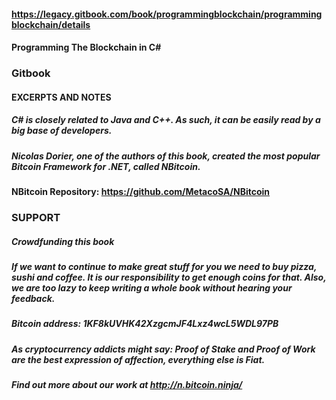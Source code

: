#### https://legacy.gitbook.com/book/programmingblockchain/programmingblockchain/details
#### Programming The Blockchain in C#

### Gitbook

#### EXCERPTS AND NOTES

##### C# is closely related to Java and C++. As such, it can be easily read by a big base of developers.
##### Nicolas Dorier, one of the authors of this book, created the most popular Bitcoin Framework for .NET, called NBitcoin.

#### NBitcoin Repository: https://github.com/MetacoSA/NBitcoin

### SUPPORT
##### Crowdfunding this book
#####  If we want to continue to make great stuff for you we need to buy pizza, sushi and coffee. It is our responsibility to get enough coins for that. Also, we are too lazy to keep writing a whole book without hearing your feedback.
#####  Bitcoin address: 1KF8kUVHK42XzgcmJF4Lxz4wcL5WDL97PB
#####  As cryptocurrency addicts might say: Proof of Stake and Proof of Work are the best expression of affection, everything else is Fiat.
##### Find out more about our work at http://n.bitcoin.ninja/
